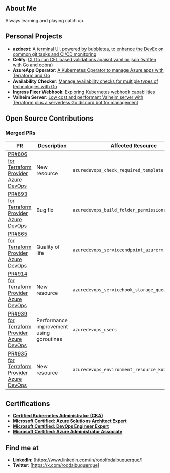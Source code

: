 <!--
**rdalbuquerque/rdalbuquerque** is a ✨ _special_ ✨ repository because its `README.md` (this file) appears on your GitHub profile.

Here are some ideas to get you started:

- 🔭 I’m currently working on ...
- 🌱 I’m currently learning ...
- 👯 I’m looking to collaborate on ...
- 🤔 I’m looking for help with ...
- 💬 Ask me about ...
- 📫 How to reach me: ...
- 😄 Pronouns: ...
- ⚡ Fun fact: ...
-->

## About Me

Always learning and playing catch up.


## Personal Projects
- **azdoext**: [A terminal UI, powered by bubbletea, to enhance the DevEx on common git tasks and CI/CD monitoring](https://github.com/rdalbuquerque/azdoext)
- **Celify**: [CLI to run CEL based validations agaisnt yaml or json (written with Go and cobra)](https://github.com/rdalbuquerque/celify)
- **AzureApp Operator**: [A Kubernetes Operator to manage Azure apps with Terraform and Go](https://github.com/rdalbuquerque/azureapp-operator)
- **Availability Checker**: [Manage availability checks for multiple types of technologies with Go](https://github.com/rdalbuquerque/availability-checker)
- **Ingress Fixer Webhook**: [Exploring Kubernetes webhook capabilities](https://github.com/rdalbuquerque/ingress-fixer-webhook)
- **Valheim Server**: [Low cost and performant Valheim server with Terraform plus a serverless Go discord bot for management](https://github.com/rdalbuquerque/valheim-server)

## Open Source Contributions

### Merged PRs

| PR | Description | Affected Resource |
|----|--------------|-------------------|
| [PR#806 for Terraform Provider Azure DevOps](https://github.com/microsoft/terraform-provider-azuredevops/pull/806) | New resource |  `azuredevops_check_required_template` |
| [PR#893 for Terraform Provider Azure DevOps](https://github.com/microsoft/terraform-provider-azuredevops/pull/893) | Bug fix |  `azuredevops_build_folder_permissions` |
| [PR#865 for Terraform Provider Azure DevOps](https://github.com/microsoft/terraform-provider-azuredevops/pull/865) | Quality of life |  `azuredevops_serviceendpoint_azurerm` |
| [PR#914 for Terraform Provider Azure DevOps](https://github.com/microsoft/terraform-provider-azuredevops/pull/914) | New resource |  `azuredevops_servicehook_storage_queue_pipelines` |
| [PR#939 for Terraform Provider Azure DevOps](https://github.com/microsoft/terraform-provider-azuredevops/pull/939) | Performance improvement using goroutines | `azuredevops_users` |
| [PR#935 for Terraform Provider Azure DevOps](https://github.com/microsoft/terraform-provider-azuredevops/pull/935) | New resource | `azuredevops_environment_resource_kubernetes` |
  

## Certifications
- **[Certified Kubernetes Administrator (CKA)](https://www.credly.com/badges/06729e57-66b5-431c-be2a-41cb57525e72?source=linked_in_profile)**
- **[Microsoft Certified: Azure Solutions Architect Expert](https://learn.microsoft.com/api/credentials/share/pt-br/RodolfoAlbuquerque-0829/70E6EC01594D4EE3?sharingId=267F64891A07492D)**
- **[Microsoft Certified: DevOps Engineer Expert](https://learn.microsoft.com/api/credentials/share/en-us/RodolfoAlbuquerque-0829/B06F15A05E8234A3?sharingId)**
- **[Microsoft Certified: Azure Administrator Associate](https://learn.microsoft.com/api/credentials/share/en-us/RodolfoAlbuquerque-0829/F93B6A656A33BC9?sharingId)**


## Find me at

- **LinkedIn**: [https://www.linkedin.com/in/rodolfodalbuquerque/]
- **Twitter**: [https://x.com/roddalbuquerque]

